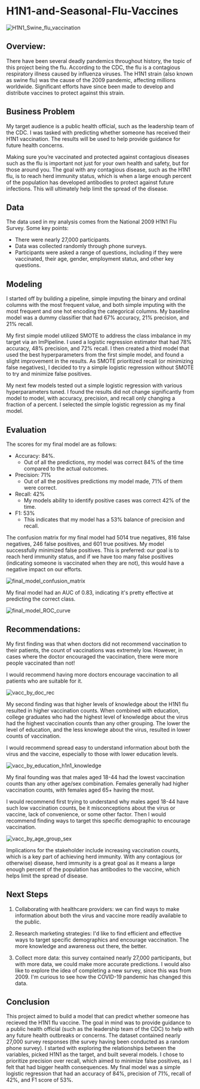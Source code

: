 # H1N1-and-Seasonal-Flu-Vaccines
![H1N1_Swine_flu_vaccination](./Images/H1N1_Swine_flu_vaccination.jpg)

## Overview:
There have been several deadly pandemics throughout history, the topic of this project being the flu. According to the CDC, the flu is a contagious respiratory illness caused by influenza viruses. The H1N1 strain (also known as swine flu) was the cause of the 2009 pandemic, affecting millions worldwide. Significant efforts have since been made to develop and distribute vaccines to protect against this strain.

## Business Problem
My target audience is a public health official, such as the leadership team of the CDC. I was tasked with predicting whether someone has received their H1N1 vaccination. The results will be used to help provide guidance for future health concerns. 

Making sure you’re vaccinated and protected against contagious diseases such as the flu is important not just for your own health and safety, but for those around you. The goal with any contagious disease, such as the H1N1 flu, is to reach herd immunity status, which is when a large enough percent of the population has developed antibodies to protect against future infections. This will ultimately help limit the spread of the disease.

## Data
The data used in my analysis comes from the National 2009 H1N1 Flu Survey. Some key points:
- There were nearly 27,000 participants.
- Data was collected randomly through phone surveys.
- Participants were asked a range of questions, including if they were vaccinated, their age, gender, employment status, and other key questions. 

## Modeling
I started off by building a pipeline, simple imputing the binary and ordinal columns with the most frequent value, and both simple imputing with the most frequent and one hot encoding the categorical columns. My baseline model was a dummy classifier that had 67% accuracy, 21% precision, and 21% recall. 

My first simple model utilized SMOTE to address the class imbalance in my target via an ImPipeline. I used a logistic regression estimator that had 78% accuracy, 48% precision, and 72% recall. I then created a third model that used the best hyperparameters from the first simple model, and found a slight improvement in the results. As SMOTE prioritized recall (or minimizing false negatives), I decided to try a simple logistic regression without SMOTE to try and minimize false positives. 

My next few models tested out a simple logistic regression with various hyperparameters tuned. I found the results did not change significantly from model to model, with accuracy, precision, and recall only changing a fraction of a percent. I selected the simple logistic regression as my final model. 

## Evaluation
The scores for my final model are as follows: 
- Accuracy: 84%.
  - Out of all the predictions, my model was correct 84% of the time compared to the actual outcomes. 
- Precision: 71%
  - Out of all the positives predictions my model made, 71% of them were correct. 
- Recall: 42%
  - My models ability to identify positive cases was correct 42% of the time. 
- F1: 53%
  - This indicates that my model has a 53% balance of precision and recall. 

The confusion matrix for my final model had 5014 true negatives, 816 false negatives, 246 false positives, and 601 true positives. My model successfully minimized false positives. This is preferred: our goal is to reach herd immunity status, and if we have too many false positives (indicating someone is vaccinated when they are not), this would have a negative impact on our efforts. 

![final_model_confusion_matrix](./Images/final_model_confusion_matrix.png)

My final model had an AUC of 0.83, indicating it's pretty effective at predicting the correct class. 

![final_model_ROC_curve](./Images/final_model_ROC_curve.png)

## Recommendations: 
My first finding was that when doctors did not recommend vaccination to their patients, the count of vaccinations was extremely low. However, in cases where the doctor encouraged the vaccination, there were more people vaccinated than not!

I would recommend having more doctors encourage vaccination to all patients who are suitable for it. 

![vacc_by_doc_rec](./Images/vacc_by_doc_rec_full.png)

My second finding was that higher levels of knowledge about the H1N1 flu resulted in higher vaccination counts. When combined with education, college graduates who had the highest level of knowledge about the virus had the highest vaccination counts than any other grouping. The lower the level of education, and the less knowlege about the virus, resulted in lower counts of vaccination. 

I would recommend spread easy to understand information about both the virus and the vaccine, especially to those with lower education levels. 

![vacc_by_education_h1n1_knowledge](./Images/vacc_by_education_h1n1_knowledge.png)

My final founding was that males aged 18-44 had the lowest vaccination counts than any other age/sex combination. Females generally had higher vaccination counts, with females aged 65+ having the most. 

I would recommend first trying to understand why males aged 18-44 have such low vaccination counts, be it misconceptions about the virus or vaccine, lack of convenience, or some other factor. Then I would recommend finding ways to target this specific demographic to encourage vaccination. 

![vacc_by_age_group_sex](./Images/vacc_by_age_group_sex.png)

Implications for the stakeholder include increasing vaccination counts, which is a key part of achieving herd immunity. With any contagious (or otherwise) disease, herd immunity is a great goal as it means a large enough percent of the population has antibodies to the vaccine, which helps limit the spread of disease.

## Next Steps
1. Collaborating with healthcare providers: we can find ways to make information about both the virus and vaccine more readily available to the public.

2. Research marketing strategies: I'd like to find efficient and effective ways to target specific demographics and encourage vaccination. The more knowledge and awareness out there, the better.

3. Collect more data: this survey contained nearly 27,000 participants, but with more data, we could make more accurate predictions. I would also like to explore the idea of completing a new survey, since this was from 2009. I'm curious to see how the COVID-19 pandemic has changed this data.

## Conclusion
This project aimed to build a model that can predict whether someone has recieved the H1N1 flu vaccine. The goal in mind was to provide guidance to a public health official (such as the leadership team of the CDC) to help with any future health outbreaks or concerns. The dataset contained nearly 27,000 survey responses (the survey having been conducted as a random phone survey). I started with exploring the relationships between the variables, picked H1N1 as the target, and built several models. I chose to prioritize precision over recall, which aimed to minimize false positives, as I felt that had bigger health consequences. My final model was a simple logistic regression that had an accuracy of 84%, precision of 71%, recall of 42%, and F1 score of 53%.
